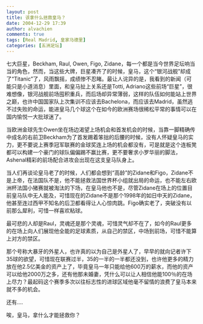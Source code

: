 ```yaml
---
layout: post
title: 该拿什么拯救皇马？
date: 2004-12-29 17:39
author: alvachien
comments: true
tags: [Real Madrid, 皇家马德里]
categories: [五洲足坛]
---
```

七大巨星，Beckham, Raul, Owen, Figo, Zidane，每一个都是当今世界足坛响当当的角色，然而，当这些大牌，巨星凑齐了的时候，皇马，这个“银河战舰”却成了“Titanic”了，风雨飘摇，成绩惨不忍睹。最让人诧异的是，我看到的新闻（可能只是小道消息）里面，和皇马扯上关系还是Totti, Adriano这些前场“巨星”，很难想像，银河战舰前场囤积重兵，而后场却异常薄弱，这样的队伍如何能站上世界之巅，也许中国国家队上次集训不应该去Bachelona，而应该去Madrid，虽然逃不过失败的命运，能进皇马几个球这个在如今的欧洲赛场很稀松平常的事情可以在国内愉悦一大批球迷了。

当欧洲金球先生Owen坐在场边渴望上场机会和首发机会的时候，当靠一脚精确传中成名的右前卫Beckham为了首发踢着笨拙的后腰的时候，没有人怀疑皇马的实力，更不要说上赛季冠军联赛的金球奖连上场的机会都没有，可是就是这个连板凳都可以构建一个豪门的球队偏偏踢不赢比赛，更不要奢求小罗华丽的脚法，Ashenal精彩的前场配合进攻会出现在这支皇马队身上。

当人们再谈论皇马老了的时候，人们都会想到“高龄”的Zidane和Figo，Zidane不是上帝，在法国队不是，他不能拯救法国世界杯小组就出局的命运，也不能左右欧洲杯法国小猪赛就被淘汰的下场，在皇马他也不是，尽管Zidane在场上的位置目前皇马队中无人能及，可惜现在的Zidane不是那个1998年的如日中天的Zidane，他甚至连过西甲不知名的后卫都看得让人心惊肉跳。Figo确实老了，突破没有以前那么犀利，可惜一样喜欢粘球。

最可悲的人却是Raul，灵魂还是那个灵魂，可惜灵气却不在了，如今的Raul更多的在场上向人们展现他全能的足球素质，从自己的禁区，中场到前场，可惜不能算上对方的禁区。

那个号称大暴牙的外星人，也许真的以为自己是外星人了，早早的就向记者许下35球的欲望，可惜现在联赛过半，35的一半的一半都还没到，也许他更多的精力放在他2.5亿美金的资产上了，毕竟皇马一年只能给他600万的薪水，而他的资产可以给他2000万之多，还有他那未婚妻，凭什么可以让人相信他能100％的在场上尽力？最起码这个赛季多次以往标志性的进球区域他毫不留情的浪费了皇马本来就不多的机会。

还有....

唉，皇马，拿什么才能拯救你？

